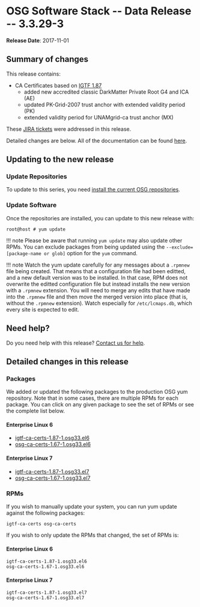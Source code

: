 OSG Software Stack -- Data Release -- 3.3.29-3
==============================================

**Release Date**: 2017-11-01

Summary of changes
------------------

This release contains:

-   CA Certificates based on [IGTF 1.87](http://dist.eugridpma.info/distribution/igtf/current/CHANGES)
    - added new accredited classic DarkMatter Private Root G4 and ICA (AE)
    - updated PK-Grid-2007 trust anchor with extended validity period (PK)
    - extended validity period for UNAMgrid-ca trust anchor (MX)

These [JIRA tickets](https://jira.opensciencegrid.org/issues/?jql=project%20%3D%20SOFTWARE%20AND%20fixVersion%20%3D%203.3.29-3%20ORDER%20BY%20priority%20DESC%2C%20key%20DESC) were addressed in this release.

Detailed changes are below. All of the documentation can be found [here](../../).

Updating to the new release
---------------------------

### Update Repositories

To update to this series, you need [install the current OSG repositories](../../common/yum#install-osg-repositories).

### Update Software

Once the repositories are installed, you can update to this new release with:

``` console
root@host # yum update
```

!!! note
    Please be aware that running `yum update` may also update other RPMs. You can exclude packages from being updated using the `--exclude=[package-name or glob]` option for the `yum` command.

!!! note
    Watch the yum update carefully for any messages about a `.rpmnew` file being created. That means that a configuration file had been editted, and a new default version was to be installed. In that case, RPM does not overwrite the editted configuration file but instead installs the new version with a `.rpmnew` extension. You will need to merge any edits that have made into the `.rpmnew` file and then move the merged version into place (that is, without the `.rpmnew` extension). Watch especially for `/etc/lcmaps.db`, which every site is expected to edit.

Need help?
----------

Do you need help with this release? [Contact us for help](../../common/help).

Detailed changes in this release
--------------------------------

### Packages

We added or updated the following packages to the production OSG yum repository. Note that in some cases, there are multiple RPMs for each package. You can click on any given package to see the set of RPMs or see the complete list below.

#### Enterprise Linux 6

-   [igtf-ca-certs-1.87-1.osg33.el6](https://koji.chtc.wisc.edu/koji/search?match=glob&type=build&terms=igtf-ca-certs-1.87-1.osg33.el6)
-   [osg-ca-certs-1.67-1.osg33.el6](https://koji.chtc.wisc.edu/koji/search?match=glob&type=build&terms=osg-ca-certs-1.67-1.osg33.el6)

#### Enterprise Linux 7

-   [igtf-ca-certs-1.87-1.osg33.el7](https://koji.chtc.wisc.edu/koji/search?match=glob&type=build&terms=igtf-ca-certs-1.87-1.osg33.el7)
-   [osg-ca-certs-1.67-1.osg33.el7](https://koji.chtc.wisc.edu/koji/search?match=glob&type=build&terms=osg-ca-certs-1.67-1.osg33.el7)

### RPMs

If you wish to manually update your system, you can run yum update against the following packages:

    igtf-ca-certs osg-ca-certs

If you wish to only update the RPMs that changed, the set of RPMs is:

#### Enterprise Linux 6

``` file
igtf-ca-certs-1.87-1.osg33.el6
osg-ca-certs-1.67-1.osg33.el6
```

#### Enterprise Linux 7

``` file
igtf-ca-certs-1.87-1.osg33.el7
osg-ca-certs-1.67-1.osg33.el7
```
